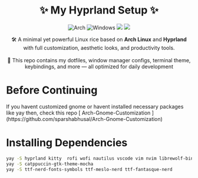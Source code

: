 
<h1 align="center"> ✨ My Hyprland Setup ✨ </h1>

<p align="center">
<img alt="Arch" src="https://img.shields.io/badge/Arch-89b4fa?logo=arch-linux&logoColor=white&style=for-the-badge"/>
<img alt="Windows" src="https://img.shields.io/badge/Windows-74c7ec?style=for-the-badge&logo=windows&logoColor=white"/>  
<a href="https://hyprland.org/"><img src="https://img.shields.io/badge/Hyprland-1E1E2E?style=for-the-badge&logo=linux&logoColor=white" /></a>
  <a href="https://code.visualstudio.com/"><img src="https://img.shields.io/badge/VSCode-007ACC?style=for-the-badge&logo=visual-studio-code&logoColor=white" /></a>
</p>
 

<p align="center">
  🛠️ A minimal yet powerful Linux rice based on <strong>Arch Linux</strong> and <strong>Hyprland</strong> with full customization, aesthetic looks, and productivity tools.
  <br><br>
  📁 This repo contains my dotfiles, window manager configs, terminal theme, keybindings, and more — all optimized for daily development
</p>

<h1> Before Continuing </h1>
If you havent customized gnome or havent installed necessary packages like yay then, check this repo [ Arch-Gnome-Customization ](https://github.com/sparshabhusal/Arch-Gnome-Customization) 
<h1> Installing Dependencies </h1>

```bash
yay -S hyprland kitty  rofi wofi nautilus vscode vim nvim librewolf-bin wlogout waybar hyprpaper 
yay -S catppuccin-gtk-theme-mocha
yay -S ttf-nerd-fonts-symbols ttf-meslo-nerd ttf-fantasque-nerd
```
